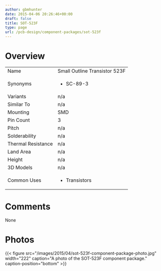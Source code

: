 ```yaml
---
author: gbmhunter
date: 2015-04-06 20:26:46+00:00
draft: false
title: SOT-523F
type: page
url: /pcb-design/component-packages/sot-523f
---
```


# Overview


<table style="width: 600px;" >
<tbody >
<tr >

<td >Name
</td>

<td >Small Outline Transistor 523F
</td>
</tr>
<tr >

<td >Synonyms
</td>

<td >



  * SC-89-3


</td>
</tr>
<tr >

<td >Variants
</td>

<td >n/a
</td>
</tr>
<tr >

<td >Similar To
</td>

<td >n/a
</td>
</tr>
<tr >

<td >Mounting
</td>

<td >SMD
</td>
</tr>
<tr >

<td >Pin Count
</td>

<td >3
</td>
</tr>
<tr >

<td >Pitch
</td>

<td >n/a
</td>
</tr>
<tr >

<td >Solderability
</td>

<td >n/a
</td>
</tr>
<tr >

<td >Thermal Resistance
</td>

<td >n/a
</td>
</tr>
<tr >

<td >Land Area
</td>

<td >n/a
</td>
</tr>
<tr >

<td >Height
</td>

<td >n/a
</td>
</tr>
<tr >

<td >3D Models
</td>

<td >n/a
</td>
</tr>
<tr >

<td >Common Uses
</td>

<td >



  * Transistors


</td>
</tr>
</tbody>
</table>


# Comments




None




# Photos


{{< figure src="/images/2015/04/sot-523f-component-package-photo.jpg" width="222" caption="A photo of the SOT-523F component package." caption-position="bottom" >}}
